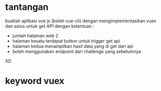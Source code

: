 # tantangan 

buatlah aplikasi vue js (boleh vue-cli) dengan mengimplementasikan vuex dan axios untuk get API 
dengan ketentuan : 

- jumlah halaman web 2
- halaman kesatu terdapat button untuk trigger get api 
- halaman kedua menampilkan hasil data yang di get dari api 
- boleh menggunakan endpoint dari challenge yang sebelumnya

XD
# keyword vuex 